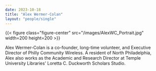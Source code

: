 ```yaml
---
date: 2023-10-18
title: "Alex Wermer-Colan"
layout: "people/single"
---
```


{{< figure class="figure-center" src="/images/AlexWC_Portrait.jpg" width=200 height=200 >}}  

Alex Wermer-Colan is a co-founder, long-time volunteer, and Executive Director of Philly Community Wireless. A resident of North Philadelphia, Alex also works as the Academic and Research Director at Temple University Libraries' Loretta C. Duckworth Scholars Studio. 
